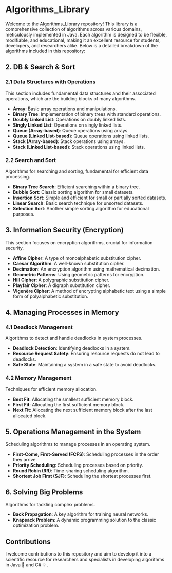 # Algorithms_Library

Welcome to the Algorithms_Library repository! This library is a comprehensive collection of algorithms across various domains, meticulously implemented in Java. Each algorithm is designed to be flexible, modifiable, and educational, making it an excellent resource for students, developers, and researchers alike. Below is a detailed breakdown of the algorithms included in this repository:

## 2. DB & Search & Sort

### 2.1 Data Structures with Operations
This section includes fundamental data structures and their associated operations, which are the building blocks of many algorithms.

- **Array**: Basic array operations and manipulations.
- **Binary Tree**: Implementation of binary trees with standard operations.
- **Doubly Linked List**: Operations on doubly linked lists.
- **Singly Linked List**: Operations on singly linked lists.
- **Queue (Array-based)**: Queue operations using arrays.
- **Queue (Linked List-based)**: Queue operations using linked lists.
- **Stack (Array-based)**: Stack operations using arrays.
- **Stack (Linked List-based)**: Stack operations using linked lists.

### 2.2 Search and Sort
Algorithms for searching and sorting, fundamental for efficient data processing.

- **Binary Tree Search**: Efficient searching within a binary tree.
- **Bubble Sort**: Classic sorting algorithm for small datasets.
- **Insertion Sort**: Simple and efficient for small or partially sorted datasets.
- **Linear Search**: Basic search technique for unsorted datasets.
- **Selection Sort**: Another simple sorting algorithm for educational purposes.

## 3. Information Security (Encryption)
This section focuses on encryption algorithms, crucial for information security.

- **Affine Cipher**: A type of monoalphabetic substitution cipher.
- **Caesar Algorithm**: A well-known substitution cipher.
- **Decimation**: An encryption algorithm using mathematical decimation.
- **Geometric Patterns**: Using geometric patterns for encryption.
- **Hill Cipher**: A polygraphic substitution cipher.
- **Playfair Cipher**: A digraph substitution cipher.
- **Vigenère Cipher**: A method of encrypting alphabetic text using a simple form of polyalphabetic substitution.

## 4. Managing Processes in Memory

### 4.1 Deadlock Management
Algorithms to detect and handle deadlocks in system processes.

- **Deadlock Detection**: Identifying deadlocks in a system.
- **Resource Request Safety**: Ensuring resource requests do not lead to deadlocks.
- **Safe State**: Maintaining a system in a safe state to avoid deadlocks.

### 4.2 Memory Management
Techniques for efficient memory allocation.

- **Best Fit**: Allocating the smallest sufficient memory block.
- **First Fit**: Allocating the first sufficient memory block.
- **Next Fit**: Allocating the next sufficient memory block after the last allocated block.

## 5. Operations Management in the System
Scheduling algorithms to manage processes in an operating system.

- **First-Come, First-Served (FCFS)**: Scheduling processes in the order they arrive.
- **Priority Scheduling**: Scheduling processes based on priority.
- **Round Robin (RR)**: Time-sharing scheduling algorithm.
- **Shortest Job First (SJF)**: Scheduling the shortest processes first.

## 6. Solving Big Problems
Algorithms for tackling complex problems.

- **Back Propagation**: A key algorithm for training neural networks.
- **Knapsack Problem**: A dynamic programming solution to the classic optimization problem.

 
## Contributions
I welcome contributions to this repository and aim to develop it into a scientific resource for researchers and specialists in developing algorithms in Java 🥇  and C# 💡 .
